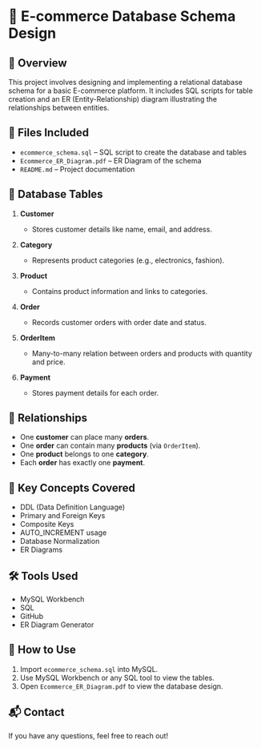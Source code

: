 # 🛒 E-commerce Database Schema Design

## 📌 Overview

This project involves designing and implementing a relational database schema for a basic E-commerce platform. It includes SQL scripts for table creation and an ER (Entity-Relationship) diagram illustrating the relationships between entities.

## 📁 Files Included

- `ecommerce_schema.sql` – SQL script to create the database and tables
- `Ecommerce_ER_Diagram.pdf` – ER Diagram of the schema
- `README.md` – Project documentation

## 🧱 Database Tables

1. **Customer**
   - Stores customer details like name, email, and address.

2. **Category**
   - Represents product categories (e.g., electronics, fashion).

3. **Product**
   - Contains product information and links to categories.

4. **Order**
   - Records customer orders with order date and status.

5. **OrderItem**
   - Many-to-many relation between orders and products with quantity and price.

6. **Payment**
   - Stores payment details for each order.

## 🔗 Relationships

- One **customer** can place many **orders**.
- One **order** can contain many **products** (via `OrderItem`).
- One **product** belongs to one **category**.
- Each **order** has exactly one **payment**.

## 🧠 Key Concepts Covered

- DDL (Data Definition Language)
- Primary and Foreign Keys
- Composite Keys
- AUTO_INCREMENT usage
- Database Normalization
- ER Diagrams

## 🛠 Tools Used

- MySQL Workbench
- SQL
- GitHub
- ER Diagram Generator

## 🚀 How to Use

1. Import `ecommerce_schema.sql` into MySQL.
2. Use MySQL Workbench or any SQL tool to view the tables.
3. Open `Ecommerce_ER_Diagram.pdf` to view the database design.

## 📬 Contact

If you have any questions, feel free to reach out!
